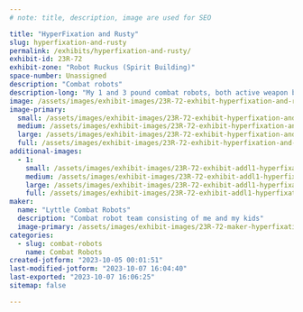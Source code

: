 ```yaml
---
# note: title, description, image are used for SEO

title: "HyperFixation and Rusty"
slug: hyperfixation-and-rusty
permalink: /exhibits/hyperfixation-and-rusty/
exhibit-id: 23R-72
exhibit-zone: "Robot Ruckus (Spirit Building)"
space-number: Unassigned
description: "Combat robots"
description-long: "My 1 and 3 pound combat robots, both active weapon bots. "
image: /assets/images/exhibit-images/23R-72-exhibit-hyperfixation-and-rusty-8d42f092-c72b-4c9e-8a87-4b26010c7658-large.jpeg
image-primary: 
  small: /assets/images/exhibit-images/23R-72-exhibit-hyperfixation-and-rusty-8d42f092-c72b-4c9e-8a87-4b26010c7658-small.jpeg
  medium: /assets/images/exhibit-images/23R-72-exhibit-hyperfixation-and-rusty-8d42f092-c72b-4c9e-8a87-4b26010c7658-medium.jpeg
  large: /assets/images/exhibit-images/23R-72-exhibit-hyperfixation-and-rusty-8d42f092-c72b-4c9e-8a87-4b26010c7658-large.jpeg
  full: /assets/images/exhibit-images/23R-72-exhibit-hyperfixation-and-rusty-8d42f092-c72b-4c9e-8a87-4b26010c7658-full.jpeg
additional-images: 
  - 1:
    small: /assets/images/exhibit-images/23R-72-exhibit-addl1-hyperfixation-and-rusty-67d68c32-e648-4510-bc8d-6e71eca732a9-small.jpeg
    medium: /assets/images/exhibit-images/23R-72-exhibit-addl1-hyperfixation-and-rusty-67d68c32-e648-4510-bc8d-6e71eca732a9-medium.jpeg
    large: /assets/images/exhibit-images/23R-72-exhibit-addl1-hyperfixation-and-rusty-67d68c32-e648-4510-bc8d-6e71eca732a9-large.jpeg
    full: /assets/images/exhibit-images/23R-72-exhibit-addl1-hyperfixation-and-rusty-67d68c32-e648-4510-bc8d-6e71eca732a9-full.jpeg
maker: 
  name: "Lyttle Combat Robots"
  description: "Combat robot team consisting of me and my kids"
  image-primary: /assets/images/exhibit-images/23R-72-maker-hyperfixation-and-rusty-80394a3f-b80e-4f20-9adf-92883862b90e-medium.jpeg
categories: 
  - slug: combat-robots
    name: Combat Robots
created-jotform: "2023-10-05 00:01:51"
last-modified-jotform: "2023-10-07 16:04:40"
last-exported: "2023-10-07 16:06:25"
sitemap: false

---
```

